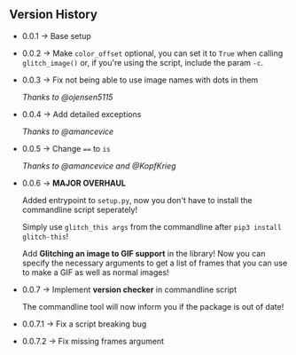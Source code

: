 ## Version History
* 0.0.1 -> Base setup
* 0.0.2 -> Make `color_offset` optional, you can set it to `True` when calling `glitch_image()` or, if you're using the script, include the param `-c`.
* 0.0.3 -> Fix not being able to use image names with dots in them

  *Thanks to @ojensen5115*
* 0.0.4 -> Add detailed exceptions

  *Thanks to @amancevice*
* 0.0.5 -> Change `==` to `is`

  *Thanks to @amancevice and @KopfKrieg*
* 0.0.6 -> **MAJOR OVERHAUL**

  Added entrypoint to `setup.py`, now you don't have to install the commandline script seperately!

  Simply use `glitch_this args` from the commandline after `pip3 install glitch-this`!

  Add **Glitching an image to GIF support** in the library! Now you can specify the necessary arguments to get a list of frames that you can use to make a GIF as well as normal images!

* 0.0.7 -> Implement **version checker** in commandline script

  The commandline tool will now inform you if the package is out of date!

* 0.0.7.1 -> Fix a script breaking bug

* 0.0.7.2 -> Fix missing frames argument
